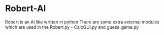 # Robert-AI
Robert is an AI like written in python
There are some extra external modules which are used in the Robert.py - CalcGUI.py and guess_game.py 
